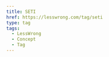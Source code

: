 ```yaml
---
title: SETI
href: https://lesswrong.com/tag/seti
type: tag
tags:
  - LessWrong
  - Concept
  - Tag
---
```


